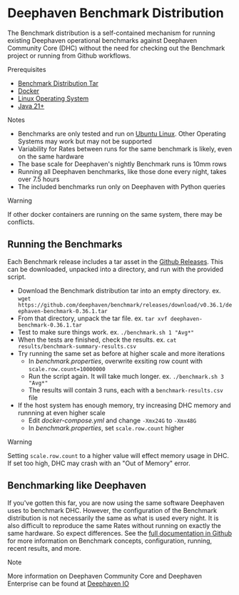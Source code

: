 # Deephaven Benchmark Distribution

The Benchmark distribution is a self-contained mechanism for running existing Deephaven operational benchmarks against Deephaven Community Core (DHC) without the need for checking out the Benchmark project or running from Github workflows.

Prerequisites
- [Benchmark Distribution Tar](https://github.com/deephaven/benchmark/releases/latest/)
- [Docker](https://docs.docker.com/engine/install/)
- [Linux Operating System](https://www.linux.com/what-is-linux/)
- [Java 21+](https://adoptium.net/temurin/releases/)

Notes
- Benchmarks are only tested and run on [Ubuntu Linux](https://ubuntu.com/server). Other Operating Systems may work but may not be supported
- Variability for Rates between runs for the same benchmark is likely, even on the same hardware
- The base scale for Deephaven's nightly Benchmark runs is 10mm rows
- Running all Deephaven benchmarks, like those done every night, takes over 7.5 hours
- The included benchmarks run only on Deephaven with Python queries

> [!WARNING]   
> If other docker containers are running on the same system, there may be conflicts.

## Running the Benchmarks

Each Benchmark release includes a tar asset in the [Github Releases](https://github.com/deephaven/benchmark/releases).  This can be downloaded, unpacked into a directory, and run with the provided script.

- Download the Benchmark distribution tar into an empty directory.  ex. `wget https://github.com/deephaven/benchmark/releases/download/v0.36.1/deephaven-benchmark-0.36.1.tar`
- From that directory, unpack the tar file. ex. `tar xvf deephaven-benchmark-0.36.1.tar`
- Test to make sure things work. ex. `./benchmark.sh 1 "Avg*"`
- When the tests are finished, check the results. ex. `cat results/benchmark-summary-results.csv`
- Try running the same set as before at higher scale and more iterations
  - In *benchmark.properties*, overwrite exsiting row count with `scale.row.count=10000000`
  - Run the script again.  It will take much longer. ex. `./benchmark.sh 3 "Avg*"`
  - The results will contain 3 runs, each with a `benchmark-results.csv` file
- If the host system has enough memory, try increasing DHC memory and runnning at even higher scale
  - Edit *docker-compose.yml* and change `-Xmx24G` to `-Xmx48G`
  - In *benchmark.properties*, set `scale.row.count` higher
  
> [!WARNING]  
> Setting `scale.row.count` to a higher value will effect memory usage in DHC.  If set too high, DHC may crash with an "Out of Memory" error.

## Benchmarking like Deephaven

If you've gotten this far, you are now using the same software Deephaven uses to benchmark DHC.  However, the configuration of the Benchmark distribution is not necessarily the same as what is used every night.  It is also difficult to reproduce the same Rates without running on exactly the same hardware.  So expect differences. See the [full documentation in Github](https://github.com/deephaven/benchmark) for more information on Benchmark concepts, configuration, running, recent results, and more.

> [!NOTE]  
> More information on Deephaven Community Core and Deephaven Enterprise can be found at [Deephaven IO](https://deephaven.io/)





